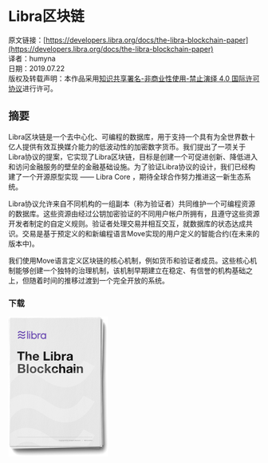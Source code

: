 # Libra区块链

原文链接：[https://developers.libra.org/docs/the-libra-blockchain-paper](https://developers.libra.org/docs/the-libra-blockchain-paper)<br />译者：humyna<br />日期：2019.07.22<br />版权及转载声明：本作品采用[知识共享署名-非商业性使用-禁止演绎 4.0 国际许可协议](https://creativecommons.org/licenses/by-nc-nd/4.0/)进行许可。

<a name="3ae14696"></a>
## 摘要
Libra区块链是一个去中心化、可编程的数据库，用于支持一个具有为全世界数十亿人提供有效互换媒介能力的低波动性的加密数字货币。我们提出了一项关于Libra协议的提案，它实现了Libra区块链，目标是创建一个可促进创新、降低进入和访问金融服务的壁垒的金融基础设施。为了验证Libra协议的设计，我们已经构建了一个开源原型实现 —— Libra Core ，期待全球合作努力推进这一新生态系统。

Libra协议允许来自不同机构的一组副本（称为验证者）共同维护一个可编程资源的数据库。这些资源由经过公钥加密验证的不同用户帐户所拥有，且遵守这些资源开发者制定的自定义规则。验证者处理交易并相互交互，就数据库的状态达成共识。交易是基于预定义的和新编程语言Move实现的用户定义的智能合约(在未来的版本中)。

我们使用Move语言定义区块链的核心机制，例如货币和验证者成员。这些核心机制能够创建一个独特的治理机制，该机制早期建立在稳定、有信誉的机构基础之上，但随着时间的推移过渡到一个完全开放的系统。<br />[]()
<a name="f26ef914"></a>
### 下载
[![](./pics/1-4-1-1-the-libra-blockchain-paper.png)](https://developers.libra.org/docs/assets/papers/the-libra-blockchain.pdf)
